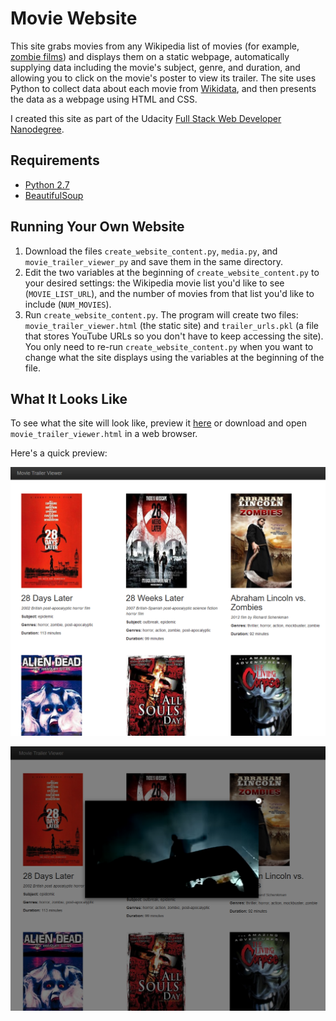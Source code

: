 # Movie Website
This site grabs movies from any Wikipedia list of movies (for example, [zombie films](https://en.wikipedia.org/wiki/List_of_zombie_films)) and displays them on a static webpage, automatically supplying data including the movie's subject, genre, and duration, and allowing you to click on the movie's poster to view its trailer. The site uses Python to collect data about each movie from [Wikidata](https://www.wikidata.org/), and then presents the data as a webpage using HTML and CSS.

I created this site as part of the Udacity [Full Stack Web Developer Nanodegree](https://www.udacity.com/course/full-stack-web-developer-nanodegree--nd004).

## Requirements
* [Python 2.7](https://www.python.org/downloads/)
* [BeautifulSoup](https://www.crummy.com/software/BeautifulSoup/bs4/doc/#installing-beautiful-soup)

## Running Your Own Website
1. Download the files `create_website_content.py`, `media.py`, and `movie_trailer_viewer_py` and save them in the same directory.
2. Edit the two variables at the beginning of `create_website_content.py` to your desired settings: the Wikipedia movie list you'd like to see (`MOVIE_LIST_URL`), and the number of movies from that list you'd like to include (`NUM_MOVIES`).
3. Run `create_website_content.py`. The program will create two files: `movie_trailer_viewer.html` (the static site) and `trailer_urls.pkl` (a file that stores YouTube URLs so you don't have to keep accessing the site). You only need to re-run `create_website_content.py` when you want to change what the site displays using the variables at the beginning of the file.

## What It Looks Like
To see what the site will look like, preview it [here](http://htmlpreview.github.io/?https://github.com/ahegel/udacity-full-stack-nanodegree/blob/master/1%20Movie%20Website/movie_trailer_viewer.html) or download and open `movie_trailer_viewer.html` in a web browser.

Here's a quick preview:

![Preview of the movie website](/1%20Movie%20Website/images/site.png)

![Preview of the movie website with trailer playing](/1%20Movie%20Website/images/site_trailer.png)
